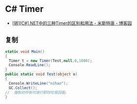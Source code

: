 # C# Timer

- [[转][C#].NET中的三种Timer的区别和用法 - 米斯特唐 - 博客园](https://www.cnblogs.com/xiaoheihei/p/10021264.html)

## 复制

```c#
static void Main()
{
　Timer t = new Timer(Test,null,0,1000);
　Console.ReadLine();
}
public static void Test(object o)
{
　Console.WriteLine("nihao");
　GC.Collect();
//  强制对所有代进行即时垃圾回收。
}

```